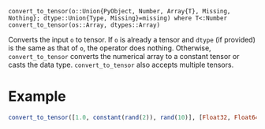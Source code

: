 ```
convert_to_tensor(o::Union{PyObject, Number, Array{T}, Missing, Nothing}; dtype::Union{Type, Missing}=missing) where T<:Number
convert_to_tensor(os::Array, dtypes::Array)
```

Converts the input `o` to tensor. If `o` is already a tensor and `dtype` (if provided) is the same as that of `o`, the operator does nothing. Otherwise, `convert_to_tensor` converts the numerical array to a constant tensor or casts the data type. `convert_to_tensor` also accepts multiple tensors. 

# Example

```julia
convert_to_tensor([1.0, constant(rand(2)), rand(10)], [Float32, Float64, Float32])
```
